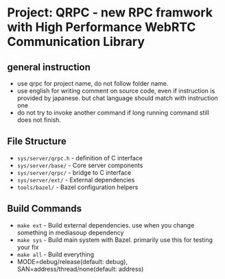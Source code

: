 # Project: QRPC - new RPC framwork with High Performance WebRTC Communication Library

## general instruction
- use qrpc for project name, do not follow folder name.
- use english for writing comment on source code, even if instruction is provided by japanese. but chat language should match with instruction one
- do not try to invoke another command if long running command still does not finish. 

## File Structure
- `sys/server/qrpc.h` - definition of C interface
- `sys/server/base/` - Core server components
- `sys/server/qrpc/` - bridge to C interface
- `sys/server/ext/` - External dependencies
- `tools/bazel/` - Bazel configuration helpers

## Build Commands
- `make ext` - Build external dependencies. use when you change something in mediasoup dependency
- `make sys` - Build main system with Bazel. primarily use this for testing your fix
- `make all` - Build everything
- MODE=debug/release(default: debug), SAN=address/thread/none(default: address)
